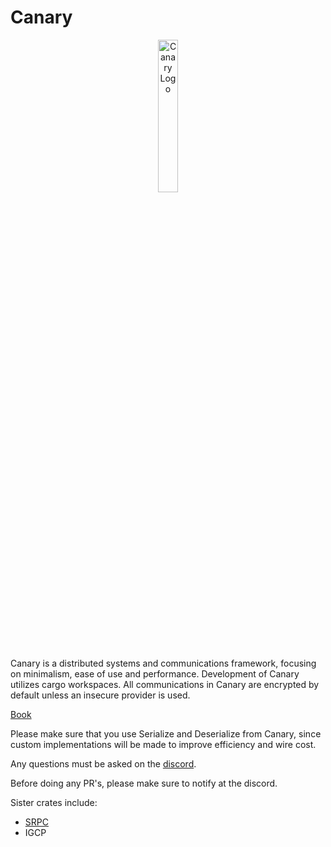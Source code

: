 # Canary

<p align="center">
    <img src = "https://i.imgur.com/LIj5jXn.png" alt = "Canary Logo" width = "25%" height = "auto" center />
</p>

Canary is a distributed systems and communications framework, focusing on minimalism, ease of use and performance.
Development of Canary utilizes cargo workspaces.
All communications in Canary are encrypted by default unless an insecure provider is used.

[Book](https://znx3p0.github.io/canary-book/)

Please make sure that you use Serialize and Deserialize from Canary, since custom
implementations will be made to improve efficiency and wire cost.

Any questions must be asked on the [discord](https://discord.gg/hdjWqNe26h).

Before doing any PR's, please make sure to notify at the discord.

Sister crates include:
- [SRPC](https://github.com/znx3p0/srpc)
- IGCP
